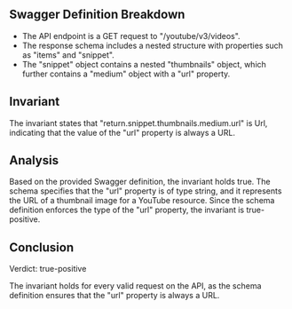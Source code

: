 ## Swagger Definition Breakdown
- The API endpoint is a GET request to "/youtube/v3/videos".
- The response schema includes a nested structure with properties such as "items" and "snippet".
- The "snippet" object contains a nested "thumbnails" object, which further contains a "medium" object with a "url" property.

## Invariant
The invariant states that "return.snippet.thumbnails.medium.url" is Url, indicating that the value of the "url" property is always a URL.

## Analysis
Based on the provided Swagger definition, the invariant holds true. The schema specifies that the "url" property is of type string, and it represents the URL of a thumbnail image for a YouTube resource. Since the schema definition enforces the type of the "url" property, the invariant is true-positive.

## Conclusion
Verdict: true-positive

The invariant holds for every valid request on the API, as the schema definition ensures that the "url" property is always a URL.
